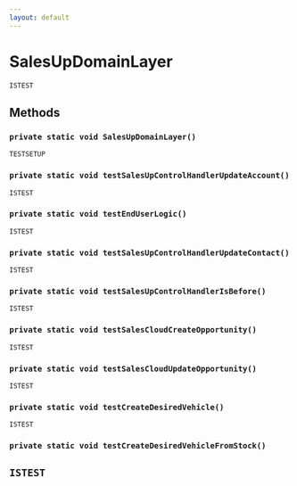```yaml
---
layout: default
---
```

# SalesUpDomainLayer

`ISTEST`
## Methods
### `private static void SalesUpDomainLayer()`

`TESTSETUP`
### `private static void testSalesUpControlHandlerUpdateAccount()`

`ISTEST`
### `private static void testEndUserLogic()`

`ISTEST`
### `private static void testSalesUpControlHandlerUpdateContact()`

`ISTEST`
### `private static void testSalesUpControlHandlerIsBefore()`

`ISTEST`
### `private static void testSalesCloudCreateOpportunity()`

`ISTEST`
### `private static void testSalesCloudUpdateOpportunity()`

`ISTEST`
### `private static void testCreateDesiredVehicle()`

`ISTEST`
### `private static void testCreateDesiredVehicleFromStock()`

`ISTEST`
---

